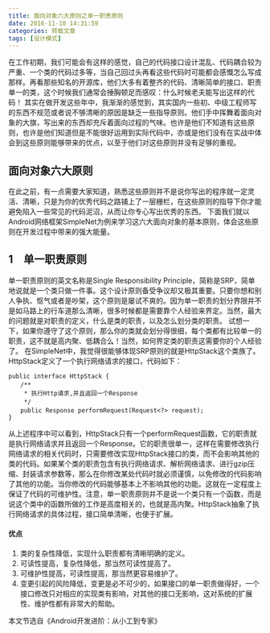 ```yaml
---
title: 面向对象六大原则之单一职责原则
date: 2016-11-10 14:31:59
categories: 转载文章
tags: [设计模式]
---
```


在工作初期，我们可能会有这样的感觉，自己的代码接口设计混乱、代码耦合较为严重、一个类的代码过多等，当自己回过头再看这些代码时可能都会感慨怎么写成那样。再看那些知名的开源库，他们大多有着整齐的代码、清晰简单的接口、职责单一的类，这个时候我们通常会捶胸顿足而感叹：什么时候老夫能写出这样的代码！
其实在做开发这些年中，我渐渐的感觉到，其实国内一些初、中级工程师写的东西不规范或者说不够清晰的原因是缺乏一些指导原则。他们手中挥舞着面向对象的大旗，写出来的东西却充斥着面向过程的气味。也许是他们不知道有这些原则，也许是他们知道但是不能很好运用到实际代码中，亦或是他们没有在实战中体会到这些原则能够带来的优点，以至于他们对这些原则并没有足够的重视。

## 面向对象六大原则
在此之前，有一点需要大家知道，熟悉这些原则并不是说你写出的程序就一定灵活、清晰，只是为你的优秀代码之路铺上了一层栅栏，在这些原则的指导下你才能避免陷入一些常见的代码泥沼，从而让你专心写出优秀的东西。
下面我们就以Android网络框架SimpleNet为例来学习这六大面向对象的基本原则，体会这些原则在开发过程中带来的强大能量。

## 1　单一职责原则
单一职责原则的英文名称是Single Responsibility Principle，简称是SRP，简单地说就是一个类只做一件事。这个设计原则备受争议却又极其重要。只要你想和别人争执、怄气或者是吵架，这个原则是屡试不爽的。因为单一职责的划分界限并不是如马路上的行车道那么清晰，很多时候都是需要靠个人经验来界定。当然，最大的问题就是对职责的定义，什么是类的职责，以及怎么划分类的职责。
试想一下，如果你遵守了这个原则，那么你的类就会划分得很细，每个类都有比较单一的职责，这不就是高内聚、低耦合么！当然，如何界定类的职责这需要你的个人经验了。
在SimpleNet中，我觉得很能够体现SRP原则的就是HttpStack这个类族了。HttpStack定义了一个执行网络请求的接口，代码如下：

```
public interface HttpStack {
　　/**
　　 * 执行Http请求,并且返回一个Response
　　 */
　　public Response performRequest(Request<?> request);
}
```
从上述程序中可以看到，HttpStack只有一个performRequest函数，它的职责就是执行网络请求并且返回一个Response。它的职责很单一，这样在需要修改执行网络请求的相关代码时，只需要修改实现HttpStack接口的类，而不会影响其他的类的代码。如果某个类的职责包含有执行网络请求、解析网络请求、进行gzip压缩、封装请求参数等，那么在你修改某处代码时就必须谨慎，以免修改的代码影响了其他的功能。当你修改的代码能够基本上不影响其他的功能。这就在一定程度上保证了代码的可维护性。注意，单一职责原则并不是说一个类只有一个函数，而是说这个类中的函数所做的工作是高度相关的，也就是高内聚。HttpStack抽象了执行网络请求的具体过程，接口简单清晰，也便于扩展。

#### 优点

1. 类的复杂性降低，实现什么职责都有清晰明确的定义。
2. 可读性提高，复杂性降低，那当然可读性提高了。
3. 可维护性提高，可读性提高，那当然更容易维护了。
4. 变更引起的风险降低，变更是必不可少的，如果接口的单一职责做得好，一个接口修改只对相应的实现类有影响，对其他的接口无影响，这对系统的扩展性、维护性都有非常大的帮助。



本文节选自《Android开发进阶：从小工到专家》
